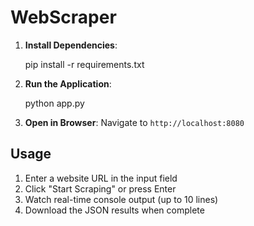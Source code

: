 # WebScraper


1. **Install Dependencies**:
  
   pip install -r requirements.txt
 

2. **Run the Application**:

   python app.py


3. **Open in Browser**:
   Navigate to `http://localhost:8080`

## Usage

1. Enter a website URL in the input field
2. Click "Start Scraping" or press Enter
3. Watch real-time console output (up to 10 lines)
4. Download the JSON results when complete

